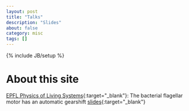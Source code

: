 ```yaml
---
layout: post
title: "Talks"
description: "Slides"
about: false
category: misc
tags: []
---
```

{% include JB/setup %}

<a name="talks"></a>

# About this site

[EPFL Physics of Living Systems](https://pols.epfl.ch/){:target="_blank"}: The bacterial flagellar motor has an automatic gearshift [slides](https://navishwadhwa.com/slides/3-epfl/){:target="_blank"}